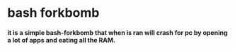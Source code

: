 # bash forkbomb
<h4>it is a simple bash-forkbomb that when is ran will crash for pc by opening a lot of apps and eating all the RAM.</h4>
